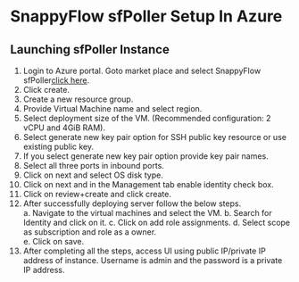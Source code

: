 
# SnappyFlow sfPoller Setup In Azure 

## Launching sfPoller Instance 


1. Login to Azure portal. Goto market place and select SnappyFlow sfPoller<a href="https://portal.azure.com/#create/maplelabsinc1623932715330.sfpollersfpoller">click here</a>.
    <img src="/img/azure_1.png" alt="" />
2. Click create.
3. Create a new resource group.
4. Provide Virtual Machine name and select region.
5. Select deployment size of the VM. (Recommended configuration: 2 vCPU and 4GiB RAM).
6. Select generate new key pair option for SSH public key resource or use existing public key.
7. If you select generate new key pair option provide key pair names.
8. Select all three ports in inbound ports.
    <img src="/img/azure_2.png" alt="" />
9. Click on next and select OS disk type.
10. Click on next and in the Management tab enable identity check box.
    <img src="/img/azure_3.png" alt="" />
11. Click on review+create and click create.
12. After successfully deploying server follow the below steps.  
  a. Navigate to the virtual machines and select the VM. 
  b. Search for Identity and click on it.
  c. Click on add role assignments.
  d. Select scope as subscription and role as a owner. 
    <img src="/img/azure_4.png" alt="" />  
  e. Click on save.
13. After completing all the steps, access UI using public IP/private IP address of instance. Username is admin and the password is a private IP address. 
